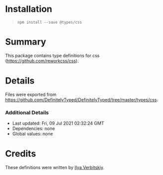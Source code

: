 # Installation
> `npm install --save @types/css`

# Summary
This package contains type definitions for css (https://github.com/reworkcss/css).

# Details
Files were exported from https://github.com/DefinitelyTyped/DefinitelyTyped/tree/master/types/css.

### Additional Details
 * Last updated: Fri, 09 Jul 2021 02:32:24 GMT
 * Dependencies: none
 * Global values: none

# Credits
These definitions were written by [Ilya Verbitskiy](https://github.com/ilich).
